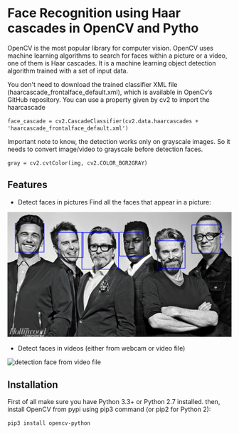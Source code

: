 # Face Recognition using Haar cascades in OpenCV and Pytho

OpenCV is the most popular library for computer vision. OpenCV uses machine learning algorithms to search for faces within a picture or a video, one of them is Haar cascades. It is a machine learning object detection algorithm trained with a set of input data.


You don't need to download the trained classifier XML file (haarcascade_frontalface_default.xml), which is available in OpenCv’s GitHub repository. You can use a property given by cv2 to import the haarcascade

```
face_cascade = cv2.CascadeClassifier(cv2.data.haarcascades + 'haarcascade_frontalface_default.xml')
```

Important note to know, the detection works only on grayscale images. So it needs to convert image/video to grayscale before detection faces.

```
gray = cv2.cvtColor(img, cv2.COLOR_BGR2GRAY)
```


## Features
- Detect faces in pictures
Find all the faces that appear in a picture:

![result detection face](https://github.com/mmehmadi94/Internship-with-Smart-methods/blob/master/FaceDetaction_OpenCV/resultImage.png)

- Detect faces in videos (either from webcam or video file)

![detection face from video file](https://github.com/mmehmadi94/Internship-with-Smart-methods/blob/master/FaceDetaction_OpenCV/resultVideo.gif)


## Installation


First of all make sure you have Python 3.3+ or Python 2.7 installed. then, install OpenCV from pypi using pip3 command (or pip2 for Python 2):

```
pip3 install opencv-python
```

